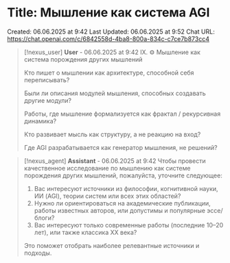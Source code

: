 # Title: Мышление как система AGI

Created: 06.06.2025 at 9:42
Last Updated: 06.06.2025 at 9:52
Chat URL: https://chat.openai.com/c/6842558d-4ba8-800a-834c-c7ce7b873cc4


>[!nexus_user] **User** - 06.06.2025 at 9:42
> IX. ⚙️ Мышление как система порождения других мышлений
> 
>  Кто пишет о мышлении как архитектуре, способной себя переписывать?
> 
>  Были ли описания модулей мышления, способных создавать другие модули?
> 
>  Работы, где мышление формализуется как фрактал / рекурсивная динамика?
> 
>  Кто развивает мысль как структуру, а не реакцию на вход?
> 
>  Где AGI разрабатывается как генератор мышления, не решений?
<!-- UID: 028cb9a0-f836-4e43-a3db-fa642ed50461 -->




>[!nexus_agent] **Assistant** - 06.06.2025 at 9:42
> Чтобы провести качественное исследование по мышлению как системе порождения других мышлений, пожалуйста, уточните следующее:
> 
> 1. Вас интересуют источники из философии, когнитивной науки, ИИ (AGI), теории систем или всех этих областей?
> 2. Нужно ли ориентироваться на академические публикации, работы известных авторов, или допустимы и популярные эссе/блоги?
> 3. Вас интересуют только современные работы (последние 10–20 лет), или также классика XX века?
> 
> Это поможет отобрать наиболее релевантные источники и подходы.
<!-- UID: 11d162ee-8c47-4e9e-be92-07880dce6eba -->